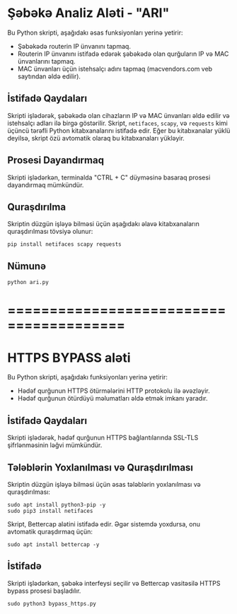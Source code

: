 <!-- Şəbəkə Analiz Aləti ARI -->

<h1>Şəbəkə Analiz Aləti  - "ARI" </h1>

<p>Bu Python skripti, aşağıdakı əsas funksiyonları yerinə yetirir:</p>

<ul>
  <li>Şəbəkədə routerin IP ünvanını tapmaq.</li>
  <li>Routerin IP ünvanını istifadə edərək şəbəkədə olan qurğuların IP və MAC ünvanlarını tapmaq.</li>
  <li>MAC ünvanları üçün istehsalçı adını tapmaq (macvendors.com veb saytından əldə edilir).</li>
</ul>

<h2>İstifadə Qaydaları</h2>

<p>Skripti işlədərək, şəbəkədə olan cihazların IP və MAC ünvanları əldə edilir və istehsalçı adları ilə birgə göstərilir. Skript, <code>netifaces</code>, <code>scapy</code>, və <code>requests</code> kimi üçüncü tərəfli Python kitabxanalarını istifadə edir. Eğer bu kitabxanalar yüklü deyilsə, skript özü avtomatik olaraq bu kitabxanaları yükləyir.</p>

<h2>Prosesi Dayandırmaq</h2>

<p>Skripti işlədərkən, terminalda "CTRL + C" düyməsinə basaraq prosesi dayandırmaq mümkündür.</p>

<h2>Quraşdırılma</h2>

<p>Skriptin düzgün işləyə bilməsi üçün aşağıdakı əlavə kitabxanaların quraşdırılması tövsiyə olunur:</p>

<pre><code>pip install netifaces scapy requests</code></pre>

<h2>Nümunə</h2>

<pre><code>python ari.py</code></pre>

<h1> ======================================== </h1>

<!-- HTTPS BYPASS -->

<h1> HTTPS BYPASS aləti </h1>

<p>Bu Python skripti, aşağıdakı funksiyonları yerinə yetirir:</p>

<ul>
  <li>Hədəf qurğunun HTTPS ötürmələrini HTTP protokolu ilə əvəzləyir.</li>
  <li>Hədəf qurğunun ötürdüyü məlumatları əldə etmək imkanı yaradır.</li>
</ul>

<h2>İstifadə Qaydaları</h2>

<p>Skripti işlədərək, hədəf qurğunun HTTPS bağlantılarında SSL-TLS şifrlənməsinin ləğvi mümkündür.</p>

<h2>Tələblərin Yoxlanılması və Quraşdırılması</h2>

<p>Skriptin düzgün işləyə bilməsi üçün əsas tələblərin yoxlanılması və quraşdırılması:</p>

<pre><code>sudo apt install python3-pip -y
sudo pip3 install netifaces</code></pre>

<p>Skript, Bettercap alətini istifadə edir. Əgər sistemdə yoxdursa, onu avtomatik quraşdırmaq üçün:</p>

<pre><code>sudo apt install bettercap -y</code></pre>

<h2>İstifadə</h2>

<p>Skripti işlədərkən, şəbəkə interfeysi seçilir və Bettercap vasitəsilə HTTPS bypass prosesi başladılır.</p>

<pre><code>sudo python3 bypass_https.py</code></pre>

